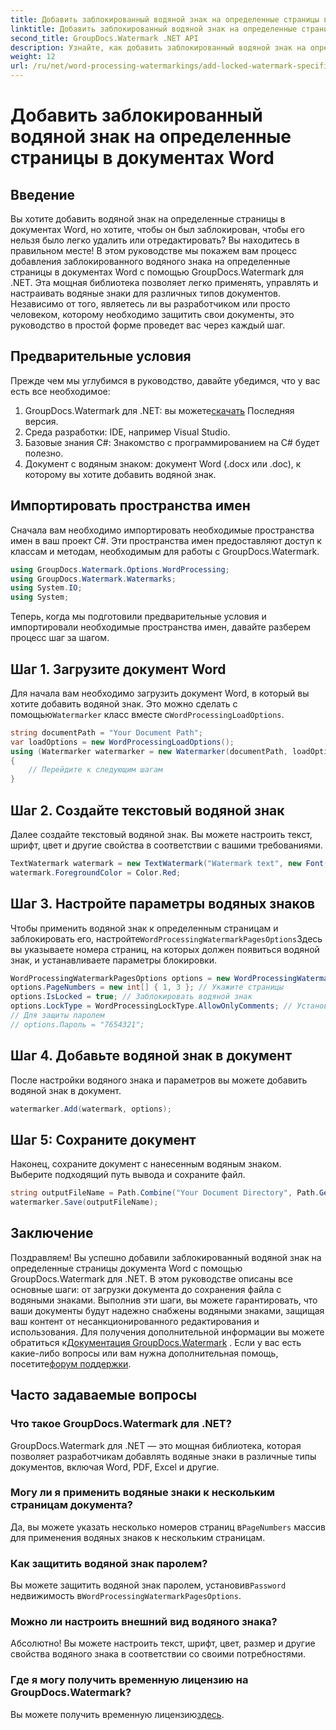 ```yaml
---
title: Добавить заблокированный водяной знак на определенные страницы в документах Word
linktitle: Добавить заблокированный водяной знак на определенные страницы в документах Word
second_title: GroupDocs.Watermark .NET API
description: Узнайте, как добавить заблокированный водяной знак на определенные страницы в документах Word с помощью GroupDocs.Watermark для .NET, с помощью нашего простого пошагового руководства.
weight: 12
url: /ru/net/word-processing-watermarkings/add-locked-watermark-specific-pages-word-docs/
---
```


# Добавить заблокированный водяной знак на определенные страницы в документах Word

## Введение
Вы хотите добавить водяной знак на определенные страницы в документах Word, но хотите, чтобы он был заблокирован, чтобы его нельзя было легко удалить или отредактировать? Вы находитесь в правильном месте! В этом руководстве мы покажем вам процесс добавления заблокированного водяного знака на определенные страницы в документах Word с помощью GroupDocs.Watermark для .NET. Эта мощная библиотека позволяет легко применять, управлять и настраивать водяные знаки для различных типов документов. Независимо от того, являетесь ли вы разработчиком или просто человеком, которому необходимо защитить свои документы, это руководство в простой форме проведет вас через каждый шаг.
## Предварительные условия
Прежде чем мы углубимся в руководство, давайте убедимся, что у вас есть все необходимое:
1.  GroupDocs.Watermark для .NET: вы можете[скачать](https://releases.groupdocs.com/Watermark/net/) Последняя версия.
2. Среда разработки: IDE, например Visual Studio.
3. Базовые знания C#: Знакомство с программированием на C# будет полезно.
4. Документ с водяным знаком: документ Word (.docx или .doc), к которому вы хотите добавить водяной знак.
## Импортировать пространства имен
Сначала вам необходимо импортировать необходимые пространства имен в ваш проект C#. Эти пространства имен предоставляют доступ к классам и методам, необходимым для работы с GroupDocs.Watermark.
```csharp
using GroupDocs.Watermark.Options.WordProcessing;
using GroupDocs.Watermark.Watermarks;
using System.IO;
using System;
```
Теперь, когда мы подготовили предварительные условия и импортировали необходимые пространства имен, давайте разберем процесс шаг за шагом.
## Шаг 1. Загрузите документ Word
 Для начала вам необходимо загрузить документ Word, в который вы хотите добавить водяной знак. Это можно сделать с помощью`Watermarker` класс вместе с`WordProcessingLoadOptions`.
```csharp
string documentPath = "Your Document Path";
var loadOptions = new WordProcessingLoadOptions();
using (Watermarker watermarker = new Watermarker(documentPath, loadOptions))
{
    // Перейдите к следующим шагам
}
```
## Шаг 2. Создайте текстовый водяной знак
Далее создайте текстовый водяной знак. Вы можете настроить текст, шрифт, цвет и другие свойства в соответствии с вашими требованиями.
```csharp
TextWatermark watermark = new TextWatermark("Watermark text", new Font("Arial", 19));
watermark.ForegroundColor = Color.Red;
```
## Шаг 3. Настройте параметры водяных знаков
 Чтобы применить водяной знак к определенным страницам и заблокировать его, настройте`WordProcessingWatermarkPagesOptions`Здесь вы указываете номера страниц, на которых должен появиться водяной знак, и устанавливаете параметры блокировки.
```csharp
WordProcessingWatermarkPagesOptions options = new WordProcessingWatermarkPagesOptions();
options.PageNumbers = new int[] { 1, 3 }; // Укажите страницы
options.IsLocked = true; // Заблокировать водяной знак
options.LockType = WordProcessingLockType.AllowOnlyComments; // Установить тип блокировки
// Для защиты паролем
// options.Пароль = "7654321";
```
## Шаг 4. Добавьте водяной знак в документ
После настройки водяного знака и параметров вы можете добавить водяной знак в документ.
```csharp
watermarker.Add(watermark, options);
```
## Шаг 5: Сохраните документ
Наконец, сохраните документ с нанесенным водяным знаком. Выберите подходящий путь вывода и сохраните файл.
```csharp
string outputFileName = Path.Combine("Your Document Directory", Path.GetFileName(documentPath));
watermarker.Save(outputFileName);
```
## Заключение
Поздравляем! Вы успешно добавили заблокированный водяной знак на определенные страницы документа Word с помощью GroupDocs.Watermark для .NET. В этом руководстве описаны все основные шаги: от загрузки документа до сохранения файла с водяными знаками. Выполнив эти шаги, вы можете гарантировать, что ваши документы будут надежно снабжены водяными знаками, защищая ваш контент от несанкционированного редактирования и использования.
 Для получения дополнительной информации вы можете обратиться к[Документация GroupDocs.Watermark](https://tutorials.groupdocs.com/Watermark/net/) . Если у вас есть какие-либо вопросы или вам нужна дополнительная помощь, посетите[форум поддержки](https://forum.groupdocs.com/c/watermark/19).
## Часто задаваемые вопросы
### Что такое GroupDocs.Watermark для .NET?
GroupDocs.Watermark для .NET — это мощная библиотека, которая позволяет разработчикам добавлять водяные знаки в различные типы документов, включая Word, PDF, Excel и другие.
### Могу ли я применить водяные знаки к нескольким страницам документа?
 Да, вы можете указать несколько номеров страниц в`PageNumbers` массив для применения водяных знаков к нескольким страницам.
### Как защитить водяной знак паролем?
 Вы можете защитить водяной знак паролем, установив`Password` недвижимость в`WordProcessingWatermarkPagesOptions`.
### Можно ли настроить внешний вид водяного знака?
Абсолютно! Вы можете настроить текст, шрифт, цвет, размер и другие свойства водяного знака в соответствии со своими потребностями.
### Где я могу получить временную лицензию на GroupDocs.Watermark?
 Вы можете получить временную лицензию[здесь](https://purchase.groupdocs.com/temporary-license/).